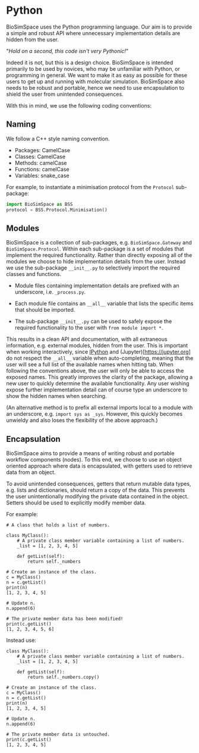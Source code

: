 # Python

BioSimSpace uses the Python programming language. Our aim is to provide a simple
and robust API where unnecessary implementation details are hidden from the user.

"_Hold on a second, this code isn't very Pythonic!_"

Indeed it is not, but this is a design choice. BioSimSpace is intended primarily
to be used by novices, who may be unfamiliar with Python, or programming in
general. We want to make it as easy as possible for these users to get up and
running with molecular simulation. BioSimSpace also needs to be robust and
portable, hence we need to use encapsulation to shield the user from unintended
consequences.

With this in mind, we use the following coding conventions:

## Naming

We follow a C++ style naming convention.

* Packages: CamelCase
* Classes: CamelCase
* Methods: camelCase
* Functions: camelCase
* Variables: snake_case

For example, to instantiate a minimisation protocol from the `Protocol` sub-package:

```python
import BioSimSpace as BSS
protocol = BSS.Protocol.Minimisation()
```

## Modules

BioSimSpace is a collection of sub-packages, e.g. `BioSimSpace.Gateway` and
`BioSimSpace.Protocol`. Within each sub-package is a set of modules that
implement the required functionality. Rather than directly exposing all of
the modules we choose to hide implementation details from the user. Instead
we use the sub-package `__init__.py` to selectively import the required
classes and functions.

* Module files containing implementation details are prefixed with an underscore,
i.e. `_process.py`.

* Each module file contains an `__all__` variable that lists the specific items
that should be imported.

* The sub-package `__init__.py` can be used to safely expose the required
functionality to the user with `from module import *`.

This results in a clean API and documentation, with all extraneous information,
e.g. external modules, hidden from the user. This is important when working
interactively, since [IPython](https://ipython.org) and (Jupyter)[https://jupyter.org]
do not respect the `__all__` variable when auto-completing, meaning that the
user will see a full list of the available names when hitting tab. When
following the conventions above, the user will only be able to access the
exposed names. This greatly improves the clarity of the package, allowing
a new user to quickly determine the available functionality. Any user wishing
expose further implementation detail can of course type an underscore to
show the hidden names when searching.

(An alternative method is to prefix all external imports local to a module
with an underscore, e.g. `import sys as _sys`. However, this quickly becomes
unwieldy and also loses the flexibility of the above approach.)

## Encapsulation

BioSimSpace aims to provide a means of writing robust and portable workflow
components (nodes). To this end, we choose to use an object oriented approach
where data is encapsulated, with getters used to retrieve data from an object.

To avoid unintended consequences, getters that return mutable data types, e.g.
lists and dictionaries, should return a copy of the data. This prevents the
user unintentionally modifying the private data contained in the object. Setters
should be used to explicitly modify member data.

For example:

```
# A class that holds a list of numbers.

class MyClass():
    # A private class member variable containing a list of numbers.
    _list = [1, 2, 3, 4, 5]

    def getList(self):
        return self._numbers

# Create an instance of the class.
c = MyClass()
n = c.getList()
print(n)
[1, 2, 3, 4, 5]

# Update n.
n.append(6)

# The private member data has been modified!
print(c.getList()
[1, 2, 3, 4, 5, 6]
```

Instead use:

```
class MyClass():
    # A private class member variable containing a list of numbers.
    _list = [1, 2, 3, 4, 5]

    def getList(self):
        return self._numbers.copy()

# Create an instance of the class.
c = MyClass()
n = c.getList()
print(n)
[1, 2, 3, 4, 5]

# Update n.
n.append(6)

# The private member data is untouched.
print(c.getList()
[1, 2, 3, 4, 5]
```
